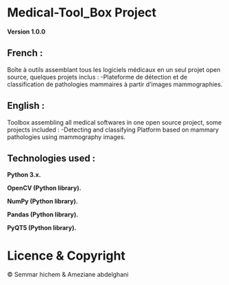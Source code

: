 # Medical-Tool_Box Project

**Version 1.0.0**

## French :
Boîte à outils assemblant tous les logiciels médicaux en un seul projet open source, quelques projets inclus :
-Plateforme de détection et de classification de pathologies mammaires à partir
d’images mammographies. 

## English : 
Toolbox assembling all medical softwares in one open source project, some projects included : 
-Detecting and classifying Platform based on mammary pathologies using mammography images.

## Technologies used : 

**Python 3.x.**

**OpenCV (Python library).**

**NumPy (Python library).**

**Pandas (Python library).**

**PyQT5 (Python library).**

# Licence & Copyright

© Semmar hichem & Ameziane abdelghani

